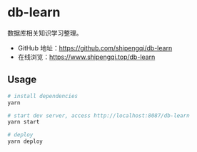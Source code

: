 # db-learn
数据库相关知识学习整理。

- GitHub 地址：https://github.com/shipengqi/db-learn
- 在线浏览：https://www.shipengqi.top/db-learn

## Usage
```sh
# install dependencies
yarn

# start dev server, access http://localhost:8087/db-learn
yarn start

# deploy
yarn deploy
```